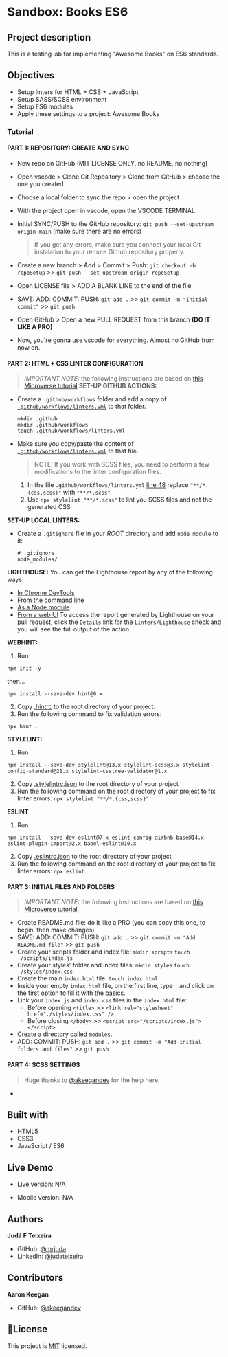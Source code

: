 # Sandbox: Books ES6
## Project description
This is a testing lab for implementing "Awesome Books" on ES6 standards.

## Objectives
- Setup linters for HTML + CSS + JavaScript
- Setup SASS/SCSS environment
- Setup ES6 modules
- Apply these settings to a project: Awesome Books
### Tutorial
#### PART 1: REPOSITORY: CREATE AND SYNC
- New repo on GitHub (MIT LICENSE ONLY, no README, no nothing)
- Open vscode > Clone Git Repository > Clone from GitHub > choose the one you created
- Choose a local folder to sync the repo > open the project
- With the project open in vscode, open the VSCODE TERMINAL
- Initial SYNC/PUSH to the GitHub repository:
  `git push --set-upstream origin main` (make sure there are no errors)

  > If you get any errors, make sure you connect your local Git instalation to your remote Github repository properly.

- Create a new branch > Add > Commit > Push:
  `git checkout -b repoSetup` >> `git push --set-upstream origin repoSetup`
- Open LICENSE file > ADD A BLANK LINE to the end of the file
- SAVE: ADD: COMMIT: PUSH:
  `git add .` >> `git commit -m "Initial commit"` >> `git push`
- Open GitHub > Open a new PULL REQUEST from this branch **(DO IT LIKE A PRO)**
- Now, you're gonna use vscode for everything. Almost no GitHub from now on.

#### PART 2: HTML + CSS LINTER CONFIGURATION
> *IMPORTANT NOTE:* the following instructions are based on [this Microverse tutorial](https://github.com/microverseinc/linters-config/tree/master/html-css-js)
**SET-UP GITHUB ACTIONS:**
- Create a `.github/workflows` folder and add a copy of [`.github/workflows/linters.yml`](https://github.com/microverseinc/linters-config/blob/master/html-css-js/.github/workflows/linters.yml) to that folder.
  ```
  mkdir .github
  mkdir .github/workflows
  touch .github/workflows/linters.yml
  ```
- Make sure you copy/paste the content of [`.github/workflows/linters.yml`](https://github.com/microverseinc/linters-config/blob/master/html-css-js/.github/workflows/linters.yml) to that file.
  > NOTE: If you work with SCSS files, you need to perform a few modifications to the linter configuration files.
    1. In the file `.github/workflows/linters.yml` [line 48](https://github.com/microverseinc/linters-config/blob/master/html-css/.github/workflows/linters.yml#L48) replace `"**/*.{css,scss}"` with `"**/*.scss"`
    2. Use `npx stylelint "**/*.scss"` to lint you SCSS files and not the generated CSS

**SET-UP LOCAL LINTERS:**
- Create a `.gitignore` file in your *ROOT* directory and add `node_module` to it:
  ```
  # .gitignore
  node_modules/
  ```

**LIGHTHOUSE:**
You can get the Lighthouse report by any of the following ways:
- [In Chrome DevTools](https://developers.google.com/web/tools/lighthouse#devtools)
- [From the command line](https://developers.google.com/web/tools/lighthouse#cli)
- [As a Node module](https://developers.google.com/web/tools/lighthouse#programmatic)
- [From a web UI](https://developers.google.com/web/tools/lighthouse#psi)
  To access the report generated by Lighthouse on your pull request, click the `Details` link for the `Linters/Lighthouse` check and you will see the full output of the action

**WEBHINT:**
1. Run
  ```
  npm init -y
  ```
  then...
  ```
  npm install --save-dev hint@6.x
  ```
2. Copy [.hintrc](https://github.com/microverseinc/linters-config/blob/master/html-css-js/.hintrc) to the root directory of your project.
3. Run the following command to fix validation errors:
  ```
  npx hint .
  ```

**STYLELINT:**
1. Run
```
npm install --save-dev stylelint@13.x stylelint-scss@3.x stylelint-config-standard@21.x stylelint-csstree-validator@1.x
```
2. Copy [.stylelintrc.json](https://github.com/microverseinc/linters-config/blob/master/html-css-js/.stylelintrc.json) to the root directory of your project
3. Run the following command on the root directory of your project to fix linter errors:
  `npx stylelint "**/*.{css,scss}"`

**ESLINT**
1. Run
```
npm install --save-dev eslint@7.x eslint-config-airbnb-base@14.x eslint-plugin-import@2.x babel-eslint@10.x
```
2. Copy [.eslintrc.json](https://github.com/microverseinc/linters-config/blob/master/html-css-js/.eslintrc.json) to the root directory of your project
3. Run the following command on the root directory of your project to fix linter errors:
  `npx eslint .`

#### PART 3: INITIAL FILES AND FOLDERS
> *IMPORTANT NOTE:* the following instructions are based on [this Microverse tutorial](https://github.com/microverseinc/curriculum-javascript/blob/main/books/books_with_es6.md).
- Create README.md file: do it like a PRO (you can copy this one, to begin, then make changes)
- SAVE: ADD: COMMIT: PUSH: 
  `git add .` >> `git commit -m "Add README.md file"` >> `git push`
- Create your scripts folder and index file:
  `mkdir scripts`
  `touch ./scripts/index.js`
- Create your styles' folder and index files:
  `mkdir styles`
  `touch ./styles/index.css`
- Create the main `index.html` file.
  `touch index.html`
- Inside your empty `index.html` file, on the first line, type `!` and click on the first option to fill it with the basics.
- Link your `index.js` and `index.css` files in the `index.html` file:
  - Before opening `<title>` >> `<link rel="stylesheet" href="./styles/index.css" />`
  - Before closing `</body>` >> `<script src="/scripts/index.js"></script>`
- Create a directory called `modules`.
- ADD: COMMIT: PUSH: 
  `git add .` >> `git commit -m "Add initial folders and files"` >> `git push`

#### PART 4: SCSS SETTINGS
> Huge thanks to [@akeegandev](https://github.com/akeegandev "Aaron Keegan's GitHub profile") for the help here.
- 

## Built with
- HTML5
- CSS3
- JavaScript / ES6

## Live Demo
- Live version: N/A

- Mobile version: N/A

## Authors
**Judá F Teixeira**
- GitHub: [@mrjuda](https://github.com/mrjuda "Judá Teixeira's GitHub profile")
- LinkedIn: [@judateixeira](https://www.linkedin.com/in/judateixeira "Judá Teixeira's Linkedin profile")

## Contributors
**Aaron Keegan**
- GitHub: [@akeegandev](https://github.com/akeegandev "Aaron Keegan's GitHub profile")

## 📝License
This project is [MIT](https://github.com/mrjuda/linked-list/blob/main/LICENSE) licensed.
